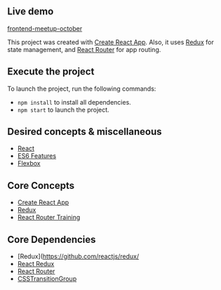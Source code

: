 ## Live demo
[frontend-meetup-october](https://jjvsevilla.github.io/frontend-meetup-october/)

This project was created with [Create React App](https://github.com/facebookincubator/create-react-app). Also, it uses [Redux](https://github.com/reactjs/redux/) for state management, and [React Router](https://github.com/ReactTraining/react-router) for app routing.

## Execute the project

To launch the project, run the following commands:

* `npm install` to install all dependencies.
* `npm start` to launch the project.

## Desired concepts & miscellaneous
- [React](https://reactjs.org/docs/hello-world.html)
- [ES6 Features](http://es6-features.org)
- [Flexbox](https://css-tricks.com/snippets/css/a-guide-to-flexbox/)

## Core Concepts
- [Create React App](https://github.com/facebookincubator/create-react-app)
- [Redux](http://redux.js.org/)
- [React Router Training](https://reacttraining.com/react-router/web/guides/philosophy)

## Core Dependencies
- [Redux](https://github.com/reactjs/redux/
- [React Redux](https://github.com/reactjs/react-redux)
- [React Router](https://github.com/ReactTraining/react-router)
- [CSSTransitionGroup](https://github.com/reactjs/react-transition-group/tree/v1-stable#high-level-api-csstransitiongroup)